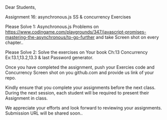 Dear Students, <br />

Assignment 16: asynchronous.js SS & concurrency Exercises <br />

Please Solve 1: Asynchronous.js Problems on https://www.codingame.com/playgrounds/347/javascript-promises-mastering-the-asynchronous/to-go-further and take Screen shot on every chapter..

Please Solve 2: Solve the exercises on Your book Ch:13 Concurrency
Ex:13.1,13.2,13.3 & last Password generator.
<br />

Once you have completed the assignment, push your Exercies code and Concurrency Screen shot on you github.com and provide us link of your repo. <br />

Kindly ensure that you complete your assignments before the next class. During the next session, each student will be required to present their Assignment in class. <br />

We appreciate your efforts and look forward to reviewing your assignments. <br />
Submission URL will be shared soon.. <br />
